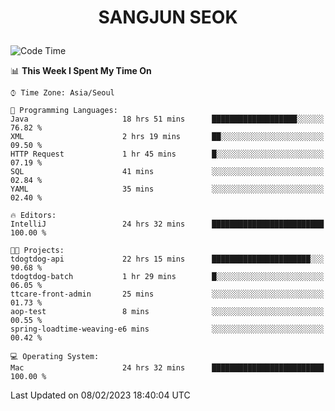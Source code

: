 <h1>
 <p align="center">
   SANGJUN SEOK
 </p>
</h1>

<!--START_SECTION:waka-->
![Code Time](http://img.shields.io/badge/Code%20Time-2%2C225%20hrs%201%20min-blue)

📊 **This Week I Spent My Time On** 

```text
⌚︎ Time Zone: Asia/Seoul

💬 Programming Languages: 
Java                     18 hrs 51 mins      ███████████████████░░░░░░   76.82 % 
XML                      2 hrs 19 mins       ██░░░░░░░░░░░░░░░░░░░░░░░   09.50 % 
HTTP Request             1 hr 45 mins        █░░░░░░░░░░░░░░░░░░░░░░░░   07.19 % 
SQL                      41 mins             ░░░░░░░░░░░░░░░░░░░░░░░░░   02.84 % 
YAML                     35 mins             ░░░░░░░░░░░░░░░░░░░░░░░░░   02.40 % 

🔥 Editors: 
IntelliJ                 24 hrs 32 mins      █████████████████████████   100.00 % 

🐱‍💻 Projects: 
tdogtdog-api             22 hrs 15 mins      ██████████████████████░░░   90.68 % 
tdogtdog-batch           1 hr 29 mins        █░░░░░░░░░░░░░░░░░░░░░░░░   06.05 % 
ttcare-front-admin       25 mins             ░░░░░░░░░░░░░░░░░░░░░░░░░   01.73 % 
aop-test                 8 mins              ░░░░░░░░░░░░░░░░░░░░░░░░░   00.55 % 
spring-loadtime-weaving-e6 mins              ░░░░░░░░░░░░░░░░░░░░░░░░░   00.42 % 

💻 Operating System: 
Mac                      24 hrs 32 mins      █████████████████████████   100.00 % 

```


 Last Updated on 08/02/2023 18:40:04 UTC
<!--END_SECTION:waka-->
